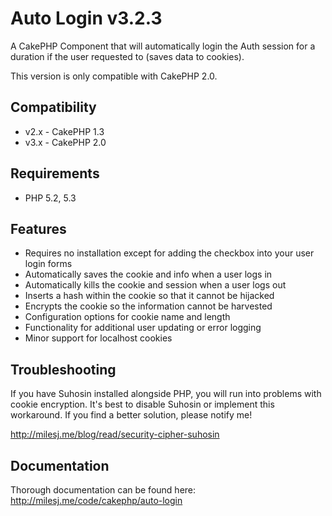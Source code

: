 # Auto Login v3.2.3 #

A CakePHP Component that will automatically login the Auth session for a duration if the user requested to (saves data to cookies).

This version is only compatible with CakePHP 2.0.

## Compatibility ##

* v2.x - CakePHP 1.3
* v3.x - CakePHP 2.0

## Requirements ##

* PHP 5.2, 5.3

## Features ##

* Requires no installation except for adding the checkbox into your user login forms
* Automatically saves the cookie and info when a user logs in
* Automatically kills the cookie and session when a user logs out
* Inserts a hash within the cookie so that it cannot be hijacked
* Encrypts the cookie so the information cannot be harvested
* Configuration options for cookie name and length
* Functionality for additional user updating or error logging
* Minor support for localhost cookies

## Troubleshooting ##

If you have Suhosin installed alongside PHP, you will run into problems with cookie encryption. It's best to disable Suhosin or implement this workaround. If you find a better solution, please notify me!

http://milesj.me/blog/read/security-cipher-suhosin

## Documentation ##

Thorough documentation can be found here: http://milesj.me/code/cakephp/auto-login
